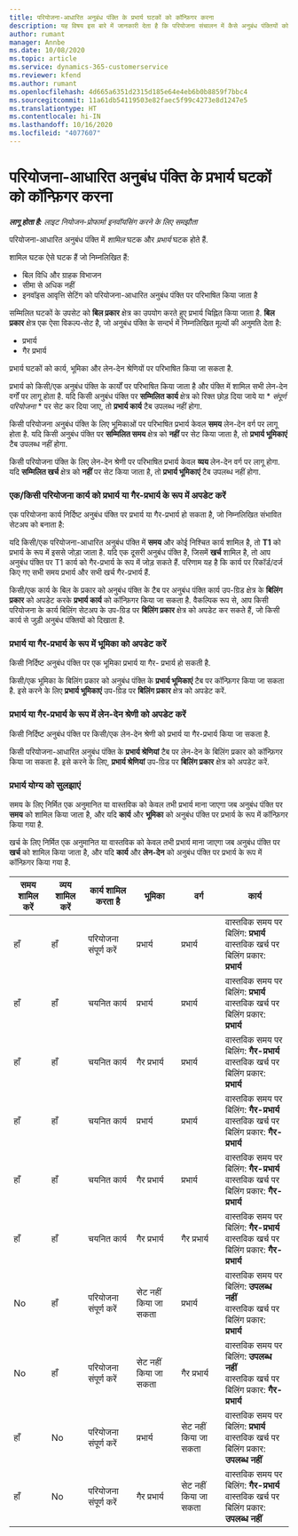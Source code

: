 ```yaml
---
title: परियोजना-आधारित अनुबंध पंक्ति के प्रभार्य घटकों को कॉन्फ़िगर करना
description: यह विषय इस बारे में जानकारी देता है कि परियोजना संचालन में कैसे अनुबंध पंक्तियों को प्रभार्य घटकों से जोड़ना चाहिए.
author: rumant
manager: Annbe
ms.date: 10/08/2020
ms.topic: article
ms.service: dynamics-365-customerservice
ms.reviewer: kfend
ms.author: rumant
ms.openlocfilehash: 4d665a6351d2315d185e64e4eb6b0b8859f7bbc4
ms.sourcegitcommit: 11a61db54119503e82faec5f99c4273e8d1247e5
ms.translationtype: HT
ms.contentlocale: hi-IN
ms.lasthandoff: 10/16/2020
ms.locfileid: "4077607"
---
```

# <a name="configuring-chargeable-components-of-a-project-based-contract-line"></a>परियोजना-आधारित अनुबंध पंक्ति के प्रभार्य घटकों को कॉन्फ़िगर करना

_**लागू होता है:** लाइट नियोजन-प्रोफार्मा इनवॉयसिंग करने के लिए समझौता_

परियोजना-आधारित अनुबंध पंक्ति में *शामिल* घटक और *प्रभार्य* घटक होते हैं.

शामिल घटक ऐसे घटक हैं जो निम्नलिखित हैं:

  - बिल विधि और ग्राहक विभाजन
  - सीमा से अधिक नहीं 
  - इनवॉइस आवृत्ति सेटिंग को परियोजना-आधारित अनुबंध पंक्ति पर परिभाषित किया जाता है

सम्मिलित घटकों के उपसेट को **बिल प्रकार** क्षेत्र का उपयोग करते हुए प्रभार्य चिह्नित किया जाता है. **बिल प्रकार** क्षेत्र एक ऐसा विकल्प-सेट है, जो अनुबंध पंक्ति के सन्दर्भ में निम्नलिखित मूल्यों की अनुमति देता है:

  - प्रभार्य
  - गैर प्रभार्य

प्रभार्य घटकों को कार्य, भूमिका और लेन-देन श्रेणियों पर परिभाषित किया जा सकता है.

प्रभार्य को किसी/एक अनुबंध पंक्ति के कार्यों पर परिभाषित किया जाता है और पंक्ति में शामिल सभी लेन-देन वर्गों पर लागू होता है. यदि किसी अनुबंध पंक्ति पर **सम्मिलित कार्य** क्षेत्र को रिक्त छोड़ दिया जाये या * *संपूर्ण परियोजना* * पर सेट कर दिया जाए, तो **प्रभार्य कार्य** टैब उपलब्ध नहीं होगा.

किसी परियोजना अनुबंध पंक्ति के लिए भूमिकाओं पर परिभाषित प्रभार्य केवल **समय** लेन-देन वर्ग पर लागू होता है. यदि किसी अनुबंध पंक्ति पर **सम्मिलित समय** क्षेत्र को **नहीं** पर सेट किया जाता है, तो **प्रभार्य भूमिकाएं** टैब उपलब्ध नहीं होगा.

किसी परियोजना पंक्ति के लिए लेन-देन श्रेणी पर परिभाषित प्रभार्य केवल **व्यय** लेन-देन वर्ग पर लागू होगा. यदि **सम्मिलित खर्च** क्षेत्र को **नहीं** पर सेट किया जाता है, तो **प्रभार्य भूमिकाएं** टैब उपलब्ध नहीं होगा.

### <a name="update-a-project-task-as-chargeable-or-non-chargeable"></a>एक/किसी परियोजना कार्य को प्रभार्य या गैर-प्रभार्य के रूप में अपडेट करें

एक परियोजना कार्य निर्दिष्ट अनुबंध पंक्ति पर प्रभार्य या गैर-प्रभार्य हो सकता है, जो निम्नलिखित संभावित सेटअप को बनाता है:

यदि किसी/एक परियोजना-आधारित अनुबंध पंक्ति में **समय** और कोई निश्चित कार्य शामिल है, तो **T1** को प्रभार्य के रूप में इससे जोड़ा जाता है. यदि एक दूसरी अनुबंध पंक्ति है, जिसमें **खर्च** शामिल है, तो आप अनुबंध पंक्ति पर T1 कार्य को गैर-प्रभार्य के रूप में जोड़ सकते हैं. परिणाम यह है कि कार्य पर रिकॉर्ड/दर्ज किए गए सभी समय प्रभार्य और सभी खर्च गैर-प्रभार्य हैं.

किसी/एक कार्य के बिल के प्रकार को अनुबंध पंक्ति के टैब पर अनुबंध पंक्ति कार्य उप-ग्रिड क्षेत्र के **बिलिंग प्रकार** को अपडेट करके **प्रभार्य कार्य** को कॉन्फ़िगर किया जा सकता है. वैकल्पिक रूप से, आप किसी परियोजना के कार्य बिलिंग सेटअप के उप-ग्रिड पर **बिलिंग प्रकार** क्षेत्र को अपडेट कर सकते हैं, जो किसी कार्य से जुड़ी अनुबंध पंक्तियों को दिखाता है.

### <a name="update-a-role-as-chargeable-or-non-chargeable"></a>प्रभार्य या गैर-प्रभार्य के रूप में भूमिका को अपडेट करें

किसी निर्दिष्ट अनुबंध पंक्ति पर एक भूमिका प्रभार्य या गैर- प्रभार्य हो सकती है.

किसी/एक भूमिका के बिलिंग प्रकार को अनुबंध पंक्ति के **प्रभार्य भूमिकाएं** टैब पर कॉन्फ़िगर किया जा सकता है. इसे करने के लिए **प्रभार्य भूमिकाएं** उप-ग्रिड पर **बिलिंग प्रकार** क्षेत्र को अपडेट करें.

### <a name="update-a-transaction-category-as-chargeable-or-non-chargeable"></a>प्रभार्य या गैर-प्रभार्य के रूप में लेन-देन श्रेणी को अपडेट करें

किसी निर्दिष्ट अनुबंध पंक्ति पर किसी/एक लेन-देन श्रेणी को प्रभार्य या गैर-प्रभार्य किया जा सकता है.

किसी परियोजना-आधारित अनुबंध पंक्ति के **प्रभार्य श्रेणियां** टैब पर लेन-देन के बिलिंग प्रकार को कॉन्फ़िगर किया जा सकता है. इसे करने के लिए, **प्रभार्य श्रेणियां** उप-ग्रिड पर **बिलिंग प्रकार** क्षेत्र को अपडेट करें.

### <a name="resolve-chargeability"></a>प्रभार्य योग्य को सुलझाएं

समय के लिए निर्मित एक अनुमानित या वास्तविक को केवल तभी प्रभार्य माना जाएगा जब अनुबंध पंक्ति पर **समय** को शामिल किया जाता है, और यदि **कार्य** और **भूमिका** को अनुबंध पंक्ति पर प्रभार्य के रूप में कॉन्फ़िगर किया गया है.

खर्च के लिए निर्मित एक अनुमानित या वास्तविक को केवल तभी प्रभार्य माना जाएगा जब अनुबंध पंक्ति पर **खर्च** को शामिल किया जाता है, और यदि **कार्य** और **लेन-देन** को अनुबंध पंक्ति पर प्रभार्य के रूप में कॉन्फ़िगर किया गया है.


| समय शामिल करें | व्यय शामिल करें | कार्य शामिल करता है | भूमिका           | वर्ग       | कार्य                                                                                                      |
|---------------|------------------|----------------|----------------|----------------|-----------------------------------------------------------------------------------------------------------|
| हाँ           | हाँ              | परियोजना संपूर्ण करें | प्रभार्य     | प्रभार्य     | वास्तविक समय पर बिलिंग: **प्रभार्य** </br> वास्तविक खर्च पर बिलिंग प्रकार: **प्रभार्य**           |
| हाँ           | हाँ              | चयनित कार्य | प्रभार्य     | प्रभार्य     | वास्तविक समय पर बिलिंग: **प्रभार्य** </br> वास्तविक खर्च पर बिलिंग प्रकार: **प्रभार्य**           |
| हाँ           | हाँ              | चयनित कार्य | गैर प्रभार्य | प्रभार्य     | वास्तविक समय पर बिलिंग: **गैर-प्रभार्य** </br> वास्तविक खर्च पर बिलिंग प्रकार: **प्रभार्य**       |
| हाँ           | हाँ              | चयनित कार्य | प्रभार्य     | प्रभार्य     | वास्तविक समय पर बिलिंग: **गैर-प्रभार्य** </br> वास्तविक खर्च पर बिलिंग प्रकार:   **गैर-प्रभार्य** |
| हाँ           | हाँ              | चयनित कार्य | गैर प्रभार्य | प्रभार्य     | वास्तविक समय पर बिलिंग: **गैर-प्रभार्य** </br> वास्तविक खर्च पर बिलिंग प्रकार:   **गैर-प्रभार्य** |
| हाँ           | हाँ              | चयनित कार्य | गैर प्रभार्य | गैर प्रभार्य | वास्तविक समय पर बिलिंग: **गैर-प्रभार्य** </br> वास्तविक खर्च पर बिलिंग प्रकार:   **गैर-प्रभार्य** |
| No            | हाँ              | परियोजना संपूर्ण करें | सेट नहीं किया जा सकता   | प्रभार्य     | वास्तविक समय पर बिलिंग: **उपलब्ध नहीं**</br>वास्तविक खर्च पर बिलिंग प्रकार: **प्रभार्य**          |
| No            | हाँ              | परियोजना संपूर्ण करें | सेट नहीं किया जा सकता   | गैर प्रभार्य | वास्तविक समय पर बिलिंग: **उपलब्ध नहीं**</br> वास्तविक खर्च पर बिलिंग प्रकार: **गैर-प्रभार्य**     |
| हाँ           | No               | परियोजना संपूर्ण करें | प्रभार्य     | सेट नहीं किया जा सकता   | वास्तविक समय पर बिलिंग: **प्रभार्य** </br> वास्तविक खर्च पर बिलिंग प्रकार: **उपलब्ध नहीं**        |
| हाँ           | No               | परियोजना संपूर्ण करें | गैर प्रभार्य | सेट नहीं किया जा सकता   | वास्तविक समय पर बिलिंग: **गैर-प्रभार्य** </br>वास्तविक खर्च पर बिलिंग प्रकार: **उपलब्ध नहीं**   |
